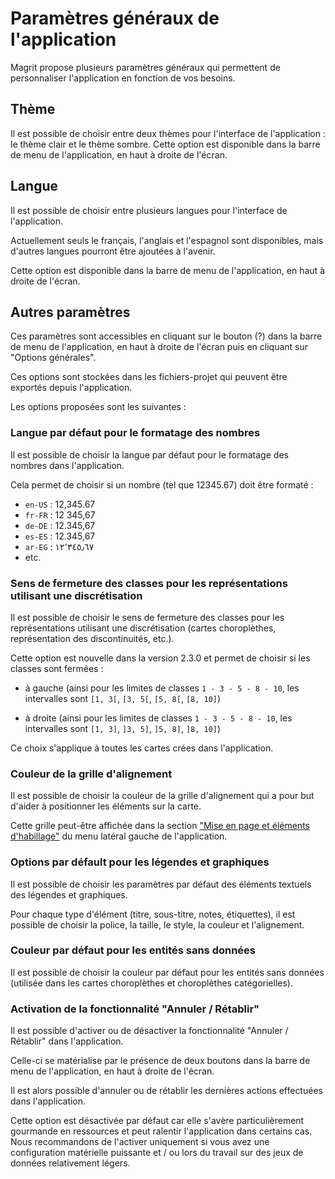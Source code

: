 # Paramètres généraux de l'application

Magrit propose plusieurs paramètres généraux qui permettent de personnaliser l'application en fonction de vos besoins.

## Thème

Il est possible de choisir entre deux thèmes pour l'interface de l'application : le thème clair et le thème sombre.
Cette option est disponible dans la barre de menu de l'application, en haut à droite de l'écran.

## Langue

Il est possible de choisir entre plusieurs langues pour l'interface de l'application.

Actuellement seuls le français, l'anglais et l'espagnol sont disponibles, mais d'autres langues pourront être ajoutées à l'avenir.

Cette option est disponible dans la barre de menu de l'application, en haut à droite de l'écran.

## Autres paramètres

Ces paramètres sont accessibles en cliquant sur le bouton (?) dans la barre de menu de l'application, en haut à droite de l'écran
puis en cliquant sur "Options générales".

Ces options sont stockées dans les fichiers-projet qui peuvent être exportés depuis l'application.

Les options proposées sont les suivantes :

### Langue par défaut pour le formatage des nombres

Il est possible de choisir la langue par défaut pour le formatage des nombres dans l'application.

Cela permet de choisir si un nombre (tel que 12345.67) doit être formaté :

- `en-US` : 12,345.67
- `fr-FR` : 12 345,67
- `de-DE` : 12.345,67
- `es-ES` : 12.345,67
- `ar-EG` : ١٢٬٣٤٥٫٦٧
- etc.

### Sens de fermeture des classes pour les représentations utilisant une discrétisation

Il est possible de choisir le sens de fermeture des classes pour les représentations utilisant une discrétisation (cartes choroplèthes, représentation des discontinuités, etc.).

Cette option est nouvelle dans la version 2.3.0 et permet de choisir si les classes sont fermées :

- à gauche (ainsi pour les limites de classes `1 - 3 - 5 - 8 - 10`, les intervalles sont `[1, 3[`, `[3, 5[`, `[5, 8[`, `[8, 10]`)

- à droite (ainsi pour les limites de classes `1 - 3 - 5 - 8 - 10`, les intervalles sont `[1, 3]`, `]3, 5]`, `]5, 8]`, `]8, 10]`)

Ce choix s'applique à toutes les cartes crées dans l'application.

### Couleur de la grille d'alignement

Il est possible de choisir la couleur de la grille d'alignement qui a pour but d'aider à positionner les éléments sur la carte.

Cette grille peut-être affichée dans la section ["Mise en page et éléments d'habillage"](./layout-features) du menu latéral gauche de l'application.

### Options par défault pour les légendes et graphiques

Il est possible de choisir les paramètres par défaut des éléments textuels des légendes et graphiques.

Pour chaque type d'élément (titre, sous-titre, notes, étiquettes), il est possible de choisir la police, la taille, le style, la couleur et l'alignement.

### Couleur par défaut pour les entités sans données

Il est possible de choisir la couleur par défaut pour les entités sans données (utilisée dans les cartes choroplèthes et choroplèthes catégorielles).

### Activation de la fonctionnalité "Annuler / Rétablir"

Il est possible d'activer ou de désactiver la fonctionnalité "Annuler / Rétablir" dans l'application.

Celle-ci se matérialise par le présence de deux boutons dans la barre de menu de l'application, en haut à droite de l'écran.

Il est alors possible d'annuler ou de rétablir les dernières actions effectuées dans l'application.

Cette option est désactivée par défaut car elle s'avère particulièrement gourmande en ressources et peut ralentir l'application dans certains cas. Nous
recommandons de l'activer uniquement si vous avez une configuration matérielle puissante et / ou lors du travail sur des jeux de données relativement légers.
